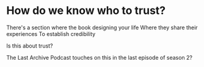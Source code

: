 # How do we know who to trust?

There's a section where the book designing your life
Where they share their experiences
To establish credibility 

Is this about trust?

The Last Archive Podcast 
touches on this
in the last episode of season 2?